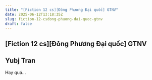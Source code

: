 ```yaml
---
title: "[Fiction 12 cs][Đông Phương Đại quốc] GTNV"
date: 2025-06-12T13:18:35Z
slug: fiction-12-csdong-phuong-dai-quoc-gtnv
draft: false
---
```


## [Fiction 12 cs][Đông Phương Đại quốc] GTNV

## Yubj Tran

Hay quá...